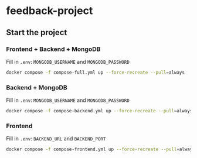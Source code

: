 # feedback-project

## Start the project

### Frontend + Backend + MongoDB
Fill in `.env`: `MONGODB_USERNAME` and `MONGODB_PASSWORD`
```bash
docker compose -f compose-full.yml up --force-recreate --pull=always
```

### Backend + MongoDB
Fill in `.env`: `MONGODB_USERNAME` and `MONGODB_PASSWORD`
```bash
docker compose -f compose-backend.yml up --force-recreate --pull=always
```

### Frontend
Fill in `.env`: `BACKEND_URL` and `BACKEND_PORT`
```bash
docker compose -f compose-frontend.yml up --force-recreate --pull=always
```
